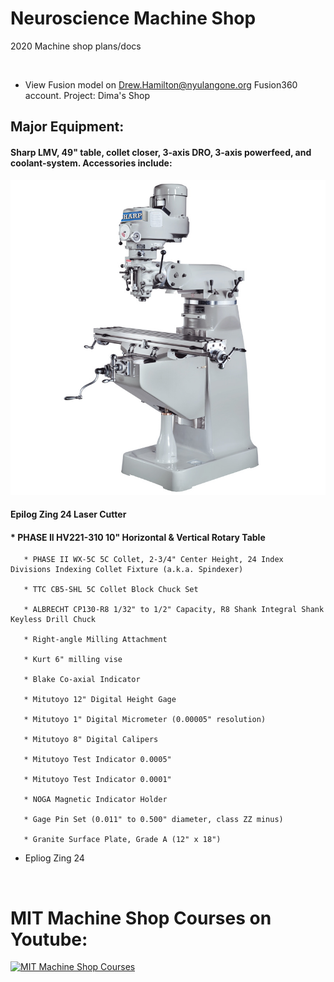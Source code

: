 # Neuroscience Machine Shop
2020 Machine shop plans/docs

&nbsp;
&nbsp;
&nbsp;

* View Fusion model on Drew.Hamilton@nyulangone.org Fusion360 account. Project: Dima's Shop

## Major Equipment:

#### Sharp LMV, 49" table, collet closer, 3-axis DRO, 3-axis powerfeed, and coolant-system. Accessories include:
![alt text](https://github.com/drewhamiltonasdf/machine-shop-2020/blob/main/images/equipment-images/LMV-Series.jpg?raw=true) 

#### Epilog Zing 24 Laser Cutter


       
####       * PHASE II HV221-310 10" Horizontal & Vertical Rotary Table
       
       * PHASE II WX-5C 5C Collet, 2-3/4" Center Height, 24 Index Divisions Indexing Collet Fixture (a.k.a. Spindexer)
       
       * TTC CB5-SHL 5C Collet Block Chuck Set
       
       * ALBRECHT CP130-R8 1/32" to 1/2" Capacity, R8 Shank Integral Shank Keyless Drill Chuck
       
       * Right-angle Milling Attachment
       
       * Kurt 6" milling vise
       
       * Blake Co-axial Indicator
       
       * Mitutoyo 12" Digital Height Gage
       
       * Mitutoyo 1" Digital Micrometer (0.00005" resolution)
       
       * Mitutoyo 8" Digital Calipers
       
       * Mitutoyo Test Indicator 0.0005"
       
       * Mitutoyo Test Indicator 0.0001"
       
       * NOGA Magnetic Indicator Holder
       
       * Gage Pin Set (0.011" to 0.500" diameter, class ZZ minus)
       
       * Granite Surface Plate, Grade A (12" x 18")
       
   * Epliog Zing 24
  

&nbsp;
&nbsp;
&nbsp;


# MIT Machine Shop Courses on Youtube:
[![MIT Machine Shop Courses](https://img.youtube.com/vi/4McYKCd2Hg&list=PLG8tVvd9GeWkFVcim_m5NUGLcwQ_BaXMZ/0.jpg)](https://www.youtube.com/watch?v=-4McYKCd2Hg&list=PLG8tVvd9GeWkFVcim_m5NUGLcwQ_BaXMZ "Everything Is AWESOME")
